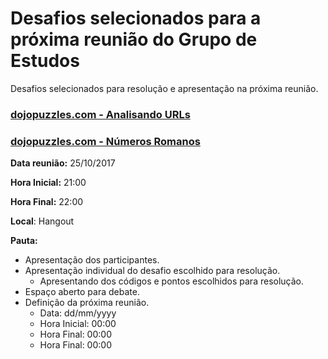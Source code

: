 # Desafios selecionados para a próxima reunião do Grupo de Estudos

Desafios selecionados para resolução e apresentação na próxima reunião.

### <a href="dojopuzzles.com_analisando_urls_01.md">dojopuzzles.com - Analisando URLs</a>

### <a href="dojopuzzles.com_numeros_romanos_02.md">dojopuzzles.com - Números Romanos</a>

**Data reunião:** 25/10/2017

**Hora Inicial:** 21:00

**Hora Final:** 22:00

**Local**: Hangout

**Pauta:**
- Apresentação dos participantes.
- Apresentação individual do desafio escolhido para resolução.
    - Apresentando dos códigos e pontos escolhidos para resolução.
- Espaço aberto para debate.
- Definição da próxima reunião.
    - Data: dd/mm/yyyy
    - Hora Inicial: 00:00
    - Hora Final: 00:00
    - Hora Final: 00:00